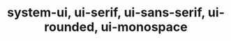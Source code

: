---
title: "system-ui, ui-serif, ui-sans-serif, ui-rounded, ui-monospace"
description: "CSS keywords for specifying system fonts for font-family"
category: css
last_test_date: "2022-12-30"
test_url: "/tests/css-system-fonts.html"
test_results_url: ""
stats: {
	apple-mail: {
		macos: {
			"13.1":"y"
		},
		ios: {
			"16.2":"y"
		}
	},
	gmail: {
		desktop-webmail: {
			"2022-12":"y #2"
		},
		ios: {
			"2022-12":"y"
		},
		android: {
			"2022-12":"u"
		},
        mobile-webmail: {
            "2022-12": "y #2"
        }
	},
    orange: {
        desktop-webmail: {
            "2022-12":"u",
            "2022-12":"u"
        },
        ios: {
            "2022-12":"u"
        },
        android: {
            "2022-12":"u"
        }
    },
	outlook: {
		windows: {
			"2007":"u",
			"2010":"u",
			"2013":"u",
			"2016":"u",
			"2019":"u"
		},
		windows-mail: {
			"2022-12":"u"
		},
		macos: {
			"2022-12":"y"
		},
		outlook-com: {
			"2022-12":"u"
		},
		ios: {
			"2022-12":"y"
		},
		android: {
			"2022-12":"u"
		}
	},
	yahoo: {
		desktop-webmail: {
			"2022-12":"y #2"
		},
		ios: {
			"2022-12":"y"
		},
		android: {
			"2022-12":"u"
		}
	},
	aol: {
		desktop-webmail: {
			"2022-12":"y #2"
		},
		ios: {
			"2022-12":"y"
		},
		android: {
			"2022-12":"u"
		}
	},
	samsung-email: {
		android: {
			"5.0.10.2":"u"
		}
	},
    sfr: {
        desktop-webmail: {
            "2022-12":"u"
        },
        ios: {
            "2022-12":"u"
        },
        android: {
            "2022-12":"u"
        }
    },
	thunderbird: {
		macos: {
			"102.6":"y #1"
		}
	},
    protonmail: {
        desktop-webmail: {
            "2022-12":"y #2"
        },
        ios: {
            "2022-12":"y"
        },
        android: {
            "2022-12":"u"
        }
    },
    hey: {
        desktop-webmail: {
            "2022-12":"y #2"
        }
    },
    mail-ru: {
        desktop-webmail: {
            "2022-12":"u"
        }
    },
	fastmail: {
		desktop-webmail: {
			"2022-12": "y #2"
		}
	},
    laposte: {
        desktop-webmail: {
            "2022-12": "u"
        }
    }
}
notes_by_num: {
    "1": "Partial. Supports system-ui only.",
    "2": "Partial. Depends on browser support. system-ui works in all browsers. ui-serif, ui-sans-serif, ui-rounded and ui-monospace are supported on all browsers on iOS and Safari on MacOS."
}
links: {
	"Can I use: text-overflow":"https://caniuse.com/#feat=text-overflow",
	"MDN: text-overflow":"https://developer.mozilla.org/en-US/docs/Web/CSS/text-overflow"
}
---